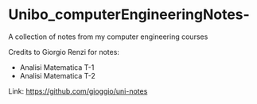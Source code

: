 # Unibo_computerEngineeringNotes-
A collection of notes from my computer engineering courses

Credits to Giorgio Renzi for notes:
- Analisi Matematica T-1
- Analisi Matematica T-2

Link: https://github.com/gioggio/uni-notes
